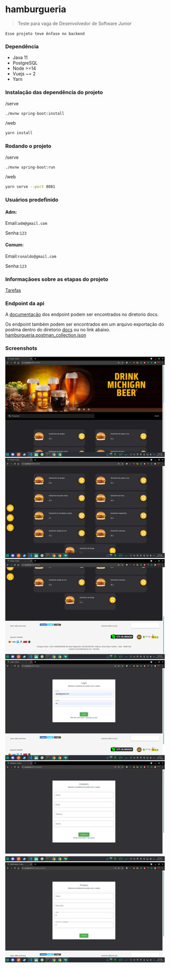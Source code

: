 # hamburgueria

> Teste para vaga de Desenvolvedor de Software Junior 

` Esse projeto teve ênfase no backend `

### Dependência 
- Java 11
- PostgreSQL
- Node >=14
- Vuejs ~= 2
- Yarn

### Instalação das dependência do projeto 

/serve
``` bash 
./mvnw spring-boot:install
```
/web 
``` bash 
yarn install
```

### Rodando o projeto 

/serve 
``` bash 
./mvnw spring-boot:run
```
/web 
``` bash
yarn serve --port 8081
```
### Usuários predefinido
#### Adm:

Email:`adm@gmail.com`

Senha:`123`

#### Comum:

Email:`ronaldo@gmail.com`

Senha:`123`

### Informaçãoes sobre as etapas do projeto
[Tarefas](https://github.com/pedroermarinho/hamburgueria/projects/1?fullscreen=true)

### Endpoint da api

A [documentação](https://github.com/pedroermarinho/hamburgueria/blob/main/docs/hamburgueria.md) dos endpoint podem ser encontrados no diretorio docs. 

Os endpoint também podem ser encontrados em um arquivo exportação do postma dentro do diretorio [docs](https://github.com/pedroermarinho/hamburgueria/tree/main/docs) ou no link abaixo.
[hamburgueria.postman_collection.json](https://raw.githubusercontent.com/pedroermarinho/hamburgueria/main/docs/hamburgueria.postman_collection.json?token=AHB7FOTO36GUB4U2L2YWGGTBSIDAY)

### Screenshots

![image info](./docs/screenshots/Screenshot1.png)
![image info](./docs/screenshots/Screenshot2.png)
![image info](./docs/screenshots/Screenshot3.png)
![image info](./docs/screenshots/Screenshot4.png)
![image info](./docs/screenshots/Screenshot5.png)
![image info](./docs/screenshots/Screenshot6.png)

